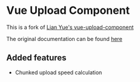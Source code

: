 # Vue Upload Component

This is a fork of [Lian Yue's vue-upload-component](https://lian-yue.github.io/vue-upload-component/)

The original documentation can be found [here](https://lian-yue.github.io/vue-upload-component/#/documents)


## Added features

- Chunked upload speed calculation
